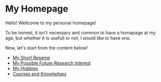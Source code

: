 # My Homepage 

Hello! Wellcome to my personal homepage!

To be honest, it isn't necessary and common to have a homapage at my age, but whether it is usefull or not, I would like to have one.

Now, let's start from the content below!

* [My Short Reseme](reseme/reseme.md)
* [My Possible Future Research Interest](interest/interest.md)
* [My Hobbies](hobby/hobby.md)
* [Courses and Knowledges](course/course.md)